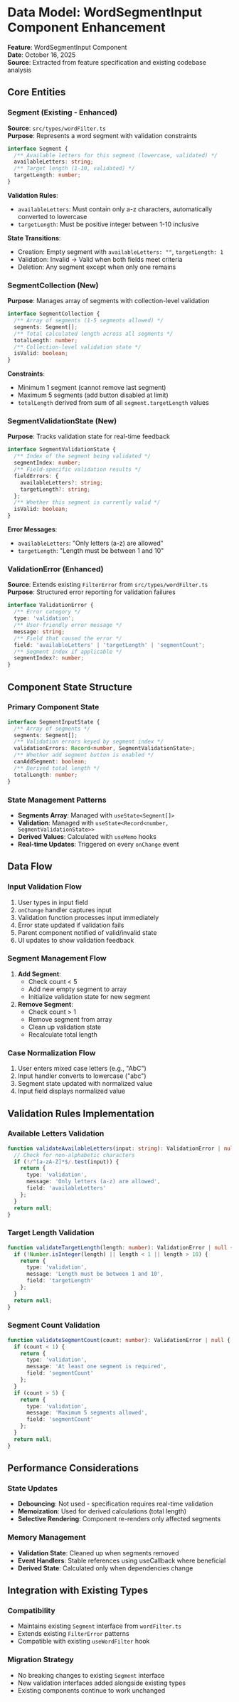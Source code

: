 # Data Model: WordSegmentInput Component Enhancement

**Feature**: WordSegmentInput Component  
**Date**: October 16, 2025  
**Source**: Extracted from feature specification and existing codebase analysis

## Core Entities

### Segment (Existing - Enhanced)
**Source**: `src/types/wordFilter.ts`  
**Purpose**: Represents a word segment with validation constraints

```typescript
interface Segment {
  /** Available letters for this segment (lowercase, validated) */
  availableLetters: string;
  /** Target length (1-10, validated) */
  targetLength: number;
}
```

**Validation Rules**:
- `availableLetters`: Must contain only a-z characters, automatically converted to lowercase
- `targetLength`: Must be positive integer between 1-10 inclusive

**State Transitions**:
- Creation: Empty segment with `availableLetters: ""`, `targetLength: 1`
- Validation: Invalid → Valid when both fields meet criteria
- Deletion: Any segment except when only one remains

### SegmentCollection (New)
**Purpose**: Manages array of segments with collection-level validation

```typescript
interface SegmentCollection {
  /** Array of segments (1-5 segments allowed) */
  segments: Segment[];
  /** Total calculated length across all segments */
  totalLength: number;
  /** Collection-level validation state */
  isValid: boolean;
}
```

**Constraints**:
- Minimum 1 segment (cannot remove last segment)
- Maximum 5 segments (add button disabled at limit)
- `totalLength` derived from sum of all `segment.targetLength` values

### SegmentValidationState (New)
**Purpose**: Tracks validation state for real-time feedback

```typescript
interface SegmentValidationState {
  /** Index of the segment being validated */
  segmentIndex: number;
  /** Field-specific validation results */
  fieldErrors: {
    availableLetters?: string;
    targetLength?: string;
  };
  /** Whether this segment is currently valid */
  isValid: boolean;
}
```

**Error Messages**:
- `availableLetters`: "Only letters (a-z) are allowed"
- `targetLength`: "Length must be between 1 and 10"

### ValidationError (Enhanced)
**Source**: Extends existing `FilterError` from `src/types/wordFilter.ts`  
**Purpose**: Structured error reporting for validation failures

```typescript
interface ValidationError {
  /** Error category */
  type: 'validation';
  /** User-friendly error message */
  message: string;
  /** Field that caused the error */
  field: 'availableLetters' | 'targetLength' | 'segmentCount';
  /** Segment index if applicable */
  segmentIndex?: number;
}
```

## Component State Structure

### Primary Component State
```typescript
interface SegmentInputState {
  /** Array of segments */
  segments: Segment[];
  /** Validation errors keyed by segment index */
  validationErrors: Record<number, SegmentValidationState>;
  /** Whether add segment button is enabled */
  canAddSegment: boolean;
  /** Derived total length */
  totalLength: number;
}
```

### State Management Patterns
- **Segments Array**: Managed with `useState<Segment[]>`
- **Validation**: Managed with `useState<Record<number, SegmentValidationState>>`
- **Derived Values**: Calculated with `useMemo` hooks
- **Real-time Updates**: Triggered on every `onChange` event

## Data Flow

### Input Validation Flow
1. User types in input field
2. `onChange` handler captures input
3. Validation function processes input immediately
4. Error state updated if validation fails
5. Parent component notified of valid/invalid state
6. UI updates to show validation feedback

### Segment Management Flow
1. **Add Segment**: 
   - Check count < 5
   - Add new empty segment to array
   - Initialize validation state for new segment
2. **Remove Segment**:
   - Check count > 1
   - Remove segment from array
   - Clean up validation state
   - Recalculate total length

### Case Normalization Flow
1. User enters mixed case letters (e.g., "AbC")
2. Input handler converts to lowercase ("abc")
3. Segment state updated with normalized value
4. Input field displays normalized value

## Validation Rules Implementation

### Available Letters Validation
```typescript
function validateAvailableLetters(input: string): ValidationError | null {
  // Check for non-alphabetic characters
  if (!/^[a-zA-Z]*$/.test(input)) {
    return {
      type: 'validation',
      message: 'Only letters (a-z) are allowed',
      field: 'availableLetters'
    };
  }
  return null;
}
```

### Target Length Validation  
```typescript
function validateTargetLength(length: number): ValidationError | null {
  if (!Number.isInteger(length) || length < 1 || length > 10) {
    return {
      type: 'validation', 
      message: 'Length must be between 1 and 10',
      field: 'targetLength'
    };
  }
  return null;
}
```

### Segment Count Validation
```typescript  
function validateSegmentCount(count: number): ValidationError | null {
  if (count < 1) {
    return {
      type: 'validation',
      message: 'At least one segment is required', 
      field: 'segmentCount'
    };
  }
  if (count > 5) {
    return {
      type: 'validation',
      message: 'Maximum 5 segments allowed',
      field: 'segmentCount'
    };
  }
  return null;
}
```

## Performance Considerations

### State Updates
- **Debouncing**: Not used - specification requires real-time validation
- **Memoization**: Used for derived calculations (total length)
- **Selective Rendering**: Component re-renders only affected segments

### Memory Management
- **Validation State**: Cleaned up when segments removed
- **Event Handlers**: Stable references using useCallback where beneficial
- **Derived State**: Calculated only when dependencies change

## Integration with Existing Types

### Compatibility
- Maintains existing `Segment` interface from `wordFilter.ts`
- Extends existing `FilterError` patterns
- Compatible with existing `useWordFilter` hook

### Migration Strategy
- No breaking changes to existing `Segment` interface
- New validation interfaces added alongside existing types
- Existing components continue to work unchanged